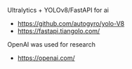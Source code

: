 Ultralytics + YOLOv8/FastAPI for ai
- https://github.com/autogyro/yolo-V8
- https://fastapi.tiangolo.com/

OpenAI was used for research
- https://openai.com/